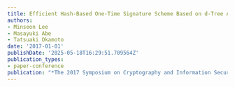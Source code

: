 ```yaml
---
title: Efficient Hash-Based One-Time Signature Scheme Based on d-Tree Authentication
authors:
- Minseon Lee
- Masayuki Abe
- Tatsuaki Okamoto
date: '2017-01-01'
publishDate: '2025-05-18T16:29:51.709564Z'
publication_types:
- paper-conference
publication: "*The 2017 Symposium on Cryptography and Information Security (SCIS'17)*"
---
```


